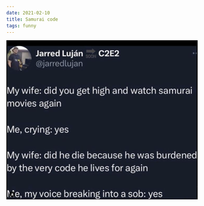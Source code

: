 ```yaml
---
date: 2021-02-10
title: Samurai code
tags: funny
---
```


![samurai.png](https://raw.githubusercontent.com/muneer78/muneer78.github.io/master/images/samurai.png)
